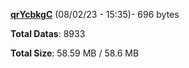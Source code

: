 [**qrYcbkgC**](/data/qrYcbkgC.txt) (08/02/23 - 15:35)- 696 bytes

**Total Datas**: 8933

**Total Size**: 58.59 MB / 58.6 MB